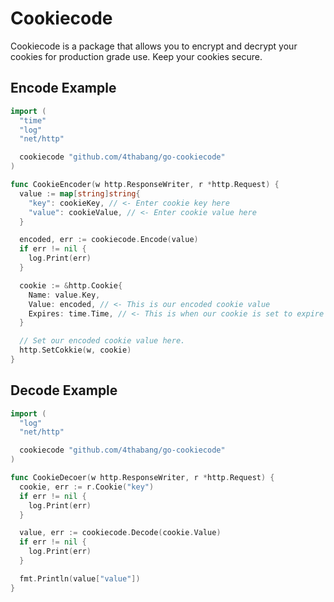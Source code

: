# Cookiecode

Cookiecode is a package that allows you to encrypt and decrypt your cookies for production grade use. Keep your cookies secure.

## Encode Example

```go
import (
  "time"
  "log"
  "net/http"

  cookiecode "github.com/4thabang/go-cookiecode"
)

func CookieEncoder(w http.ResponseWriter, r *http.Request) {
  value := map[string]string{
    "key": cookieKey, // <- Enter cookie key here
    "value": cookieValue, // <- Enter cookie value here
  }

  encoded, err := cookiecode.Encode(value)
  if err != nil {
    log.Print(err)
  }

  cookie := &http.Cookie{
    Name: value.Key,
    Value: encoded, // <- This is our encoded cookie value
    Expires: time.Time, // <- This is when our cookie is set to expire
  }

  // Set our encoded cookie value here.
  http.SetCokkie(w, cookie)
}
```

## Decode Example

```go
import (
  "log"
  "net/http"

  cookiecode "github.com/4thabang/go-cookiecode"
)

func CookieDecoer(w http.ResponseWriter, r *http.Request) {
  cookie, err := r.Cookie("key")
  if err != nil {
    log.Print(err)
  }

  value, err := cookiecode.Decode(cookie.Value)
  if err != nil {
    log.Print(err)
  }

  fmt.Println(value["value"])
}
```
